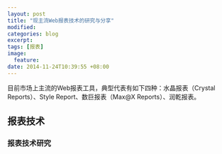 ```yaml
---
layout: post
title: "现主流Web报表技术的研究与分享"
modified:
categories: blog
excerpt:
tags: [报表]
image:
  feature:
date: 2014-11-24T10:39:55 +08:00
---
```


目前市场上主流的Web报表工具，典型代表有如下四种：水晶报表（Crystal Reports）、Style Report、数巨报表（Max@X Reports）、润乾报表。

## 报表技术

### 报表技术研究	

